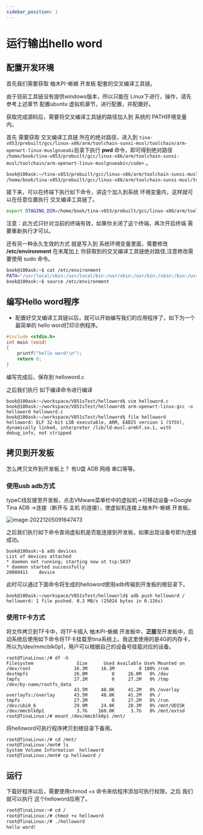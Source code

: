 ```yaml
---
sidebar_position: 1
---
```

# 运行输出hello word

## 配置开发环境

首先我们需要获取 柚木PI-蜥蜴 开发板 配套的交叉编译工具链。

由于目前工具链没有提供windows版本，所以只能在 Linux下进行，操作，请先参考上述章节 配置ubuntu 虚拟机章节，进行配置，并配置好。

获取完成源码后，需要将交叉编译工具链的路径加入到 系统的 PATH环境变量内。

首先 需要获取 交叉编译工具链 所在的绝对路径，进入到  <code>tina-v853/prebuilt/gcc/linux-x86/arm/toolchain-sunxi-musl/toolchain/arm-openwrt-linux-muslgnueabi</code>目录下执行 **pwd** 命令，即可得到绝对路径 ` /home/book/tina-v853/prebuilt/gcc/linux-x86/arm/toolchain-sunxi-musl/toolchain/arm-openwrt-linux-muslgnueabi</code>` 。

```bash
book@100ask:~/tina-v853/prebuilt/gcc/linux-x86/arm/toolchain-sunxi-musl/toolchain/bin$ pwd
/home/book/tina-v853/prebuilt/gcc/linux-x86/arm/toolchain-sunxi-musl/toolchain/bin
```

接下来，可以在终端下执行如下命令，讲这个加入到系统 环境变量内，这样就可以在任意位置执行  交叉编译工具链了。

```bash
export STAGING_DIR=/home/book/tina-v853/prebuilt/gcc/linux-x86/arm/toolchain-sunxi-musl/toolchain/bin
```

注意：此方式只针对当前的终端有效，如果你关闭了这个终端，再次开启终端 需要重新执行才可以。

还有另一种永久生效的方式 就是写入到 系统环境变量里面，需要修改  **/etc/environment** 在末尾加上 你获取到的交叉编译工具链绝对路径,注意修改需要使用 sudo 命令。

```bash
book@100ask:~$ cat /etc/environment
PATH="/usr/local/sbin:/usr/local/bin:/usr/sbin:/usr/bin:/sbin:/bin:/usr/games:/usr/local/games:/snap/bin:/home/book/tina-v853/prebuilt/gcc/linux-x86/arm/toolchain-sunxi-musl/toolchain/bin"
book@100ask:~$ source /etc/environment
```

## 编写Hello word程序

* 配置好交叉编译工具链以后，就可以开始编写我们的应用程序了，如下为一个最简单的 hello word打印示例程序。

```c
#include <stdio.h>
int main (void)
{
    printf("hello word!\n");
    return 0;
}    
```

编写完成后，保存到 helloword.c

之后我们执行 如下编译命令进行编译 

```
book@100ask:~/workspace/V851sTest/helloword$ vim helloword.c 
book@100ask:~/workspace/V851sTest/helloword$ arm-openwrt-linux-gcc -o helloword helloword.c
book@100ask:~/workspace/V851sTest/helloword$ file helloword
helloword: ELF 32-bit LSB executable, ARM, EABI5 version 1 (SYSV), dynamically linked, interpreter /lib/ld-musl-armhf.so.1, with debug_info, not stripped
```

## 拷贝到开发板

怎么拷贝文件到开发板上？ 有U盘  ADB 网络 串口等等。

### 使用usb adb方式

typeC线反接至开发板，点击VMware菜单栏中的虚拟机->可移动设备->Google Tina ADB ->连接（断开与 主机 的连接），使虚拟机连接上柚木PI-蜥蜴 开发板。

![image-20221205091647473](https://photos.100ask.net/dongshanpi-docs/YuzukiHD-Lizard/YuzukiHD-Lizard-05-1_ADB.png)

之后我们执行如下命令查询虚拟机是否能连接到开发板，如果出现设备号即为连接成功。

```
book@100ask:~$ adb devices
List of devices attached
* daemon not running; starting now at tcp:5037
* daemon started successfully
20080411	device
```

此时可以通过下面命令将生成的helloword使用adb传输到开发板的根目录下。

```
book@100ask:~/workspace/V851sTest/helloworld$ adb push helloword /
helloword: 1 file pushed. 0.2 MB/s (25024 bytes in 0.126s)
```

### 使用TF卡方式

将文件拷贝到TF卡中，将TF卡插入 柚木PI-蜥蜴 开发板中，**正接**至开发板中，启动系统后使用如下命令将TF卡挂载至tina系统上。我这里使用的是4G的内存卡，所以为/dev/mmcblk0p1，用户可以根据自己的设备号挂载对应的设备。

```
root@TinaLinux:/# df -h
Filesystem                Size      Used Available Use% Mounted on
/dev/root                16.3M     16.3M         0 100% /rom
devtmpfs                 26.0M         0     26.0M   0% /dev
tmpfs                    27.2M         0     27.2M   0% /tmp
/dev/by-name/rootfs_data
                         43.5M     48.0K     41.2M   0% /overlay
overlayfs:/overlay       43.5M     48.0K     41.2M   0% /
tmpfs                    27.2M         0     27.2M   0% /run
/dev/ubi0_6              29.9M     24.0K     28.3M   0% /mnt/UDISK
/dev/mmcblk0p1            3.7G    160.0K      3.7G   0% /mnt/extsd
root@TinaLinux:/# mount /dev/mmcblk0p1 /mnt/
```

将helloword可执行程序拷贝到根目录下备用。

```
root@TinaLinux:/# cd /mnt/
root@TinaLinux:/mnt# ls
System Volume Information  helloword
root@TinaLinux:/mnt# cp helloword /
```

## 运行

下载好程序以后，需要使用chmod +x 命令来给程序添加可执行权限，之后 我们就可以执行 这个helloword应用了。

```bash
root@TinaLinux:~# cd /
root@TinaLinux:/# chmod +x helloword
root@TinaLinux:/# ./helloword
hello word!
```
